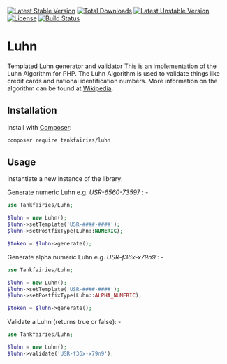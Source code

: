 [![Latest Stable Version](https://poser.pugx.org/tankfairies/luhn/v/stable)](https://packagist.org/packages/tankfairies/luhn)
[![Total Downloads](https://poser.pugx.org/tankfairies/luhn/downloads)](https://packagist.org/packages/tankfairies/luhn)
[![Latest Unstable Version](https://poser.pugx.org/tankfairies/luhn/v/unstable)](https://packagist.org/packages/tankfairies/luhn)
[![License](https://poser.pugx.org/tankfairies/luhn/license)](https://packagist.org/packages/tankfairies/luhn)
[![Build Status](https://travis-ci.org/tankfairies/luhn.svg?branch=master)](https://travis-ci.org/tankfairies/luhn)

# Luhn
Templated Luhn generator and validator
This is an implementation of the Luhn Algorithm for PHP. The Luhn Algorithm is
used to validate things like credit cards and national identification numbers.
More information on the algorithm can be found at [Wikipedia](http://en.wikipedia.org/wiki/Luhn_algorithm).

## Installation

Install with [Composer](https://getcomposer.org/):

```bash
composer require tankfairies/luhn 
```

## Usage

Instantiate a new instance of the library:
 
Generate numeric Luhn e.g. *USR-6560-73597* : -
```php
use Tankfairies/Luhn;

$luhn = new Luhn();
$luhn->setTemplate('USR-####-####');
$luhn->setPostfixType(Luhn::NUMERIC);

$token = $luhn->generate();
```

Generate alpha numeric Luhn e.g. *USR-f36x-x79n9* : -

```php
use Tankfairies/Luhn;

$luhn = new Luhn();
$luhn->setTemplate('USR-####-####');
$luhn->setPostfixType(Luhn::ALPHA_NUMERIC);

$token = $luhn->generate();
```

Validate a Luhn (returns true or false): -

```php
use Tankfairies/Luhn;

$luhn = new Luhn();
$luhn->validate('USR-f36x-x79n9');
```
